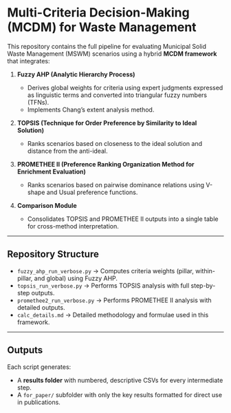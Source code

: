 # Multi-Criteria Decision-Making (MCDM) for Waste Management

This repository contains the full pipeline for evaluating Municipal Solid Waste Management (MSWM) scenarios using a hybrid **MCDM framework** that integrates:

1. **Fuzzy AHP (Analytic Hierarchy Process)**  
   - Derives global weights for criteria using expert judgments expressed as linguistic terms and converted into triangular fuzzy numbers (TFNs).  
   - Implements Chang’s extent analysis method.  

2. **TOPSIS (Technique for Order Preference by Similarity to Ideal Solution)**  
   - Ranks scenarios based on closeness to the ideal solution and distance from the anti-ideal.  

3. **PROMETHEE II (Preference Ranking Organization Method for Enrichment Evaluation)**  
   - Ranks scenarios based on pairwise dominance relations using V-shape and Usual preference functions.  

4. **Comparison Module**  
   - Consolidates TOPSIS and PROMETHEE II outputs into a single table for cross-method interpretation.  

---

## Repository Structure

- `fuzzy_ahp_run_verbose.py` → Computes criteria weights (pillar, within-pillar, and global) using Fuzzy AHP.  
- `topsis_run_verbose.py` → Performs TOPSIS analysis with full step-by-step outputs.  
- `promethee2_run_verbose.py` → Performs PROMETHEE II analysis with detailed outputs.  
- `calc_details.md` → Detailed methodology and formulae used in this framework.  

---

## Outputs

Each script generates:
- A **results folder** with numbered, descriptive CSVs for every intermediate step.  
- A `for_paper/` subfolder with only the key results formatted for direct use in publications.  
